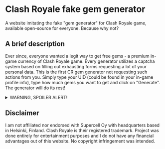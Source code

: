 # Clash Royale fake gem generator
A website imitating the fake "gem generator" for Clash Royale game, available open-source for everyone. Because why not?

## A brief description
Ever since, everyone wanted a legit way to get free gems - a premium in-game currency of Clash Royale game. Every generator utilizes a captcha system based on filling out exhausting forms requesting a lot of your personal data. This is the first CR gem generator not requesting such actions from you. Simply type your UID (could be found in your in-game profile info), type how much gems you want to get and click on "Generate". The generator will do its rest!

<details>
  <summary>
    WARNING, SPOILER ALERT!
  </summary>
   <b>Every time you will try to "generate" free gems, you will encounter the holy Rickroll. No need to thank me.</b>
</details>

## Disclaimer
I am not affiliated nor endorsed with Supercell Oy with headquarters based in Helsinki, Finland. Clash Royale is their registered trademark. Project was done entirely for entertainment purposes and I do not have any financial advantages out of this website. No copyright infringement was intended.
